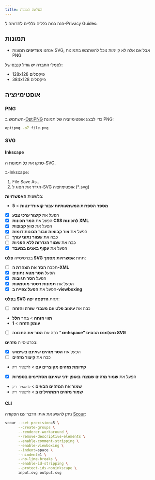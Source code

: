 ```yaml
---
title: העלאת תמונות
---
```


הנה כמה כללים כלליים לתרומה ל-Privacy Guides:

## תמונות

- אנחנו **מעדיפים** תמונות SVG, אבל אם אלה לא קיימות נוכל להשתמש בתמונות PNG

לסמלי החברה יש גודל קנבס של:

- 128x128 פיקסלים
- 384x128 פיקסלים

## אופטימיזציה

### PNG

השתמש ב-[OptiPNG](https://sourceforge.net/projects/optipng/) כדי לבצע אופטימיזציה של תמונת PNG:

```bash
optipng -o7 file.png
```

### SVG

#### Inkscape

[סרקו](https://github.com/scour-project/scour) את כל תמונות ה-SVG.

ב-Inkscape:

1. File Save As..
2. הגדר את הסוג ל-SVG אופטימיזציה (*.svg)

בלשונית **האפשרויות**:

- **מספר הספרות המשמעותיות עבור קואורדינטות** > **5**
- [x] הפעל את **קיצור ערכי צבע**
- [x] הפעל את **המר תכונות CSS לתכונות XML**
- [x] הפעל את **כווץ קבוצות**
- [x] הפעל את **צור קבוצות עבור תכונות דומות**
- [ ] כבה את **שמור נתוני עורך**
- [ ] כבה את **שמור הגדרות ללא הפניות**
- [x] הפעל את **עקוף באגים במעבד**

בכרטיסייה **פלט SVG** תחת **אפשרויות מסמך**:

- [ ] תכבה **הסר את הצהרת ה-XML**
- [x] הפעל **הסר מטא נתונים**
- [x] הפעל **הסר תגובות**
- [x] הפעל את **תמונות רסטר מוטמעות**
- [x] הפעל את **הפעל צפייה ב-viewboxing**

ב**פלט SVG** תחת **הדפסה יפה**:

- [ ] כבה את **עיצוב פלט עם מעברי שורה והזחה**
- **תווי הזחה** > בחר **חלל**
- **עומק הזחה** > **1**
- [ ] כבה את **הסר את התכונה "xml:space" מאלמנט הבסיס SVG**

בכרטיסייה **מזהים**:

- [x] הפעל את **הסר מזהים שאינם בשימוש**
- [ ] כבה את **קיצור מזהים**
- **קידומת מזהים מקוצרים עם** > `להשאיר ריק`
- [x] הפעל את **שמור מזהים שנוצרו באופן ידני שאינם מסתיימים בספרות**
- **שמור את המזהים הבאים** > `להשאיר ריק`
- **שמור מזהים המתחילים ב** > `להשאיר ריק`

#### CLI

ניתן להשיג את אותו הדבר עם הפקודה [Scour](https://github.com/scour-project/scour):

```bash
scour --set-precision=5 \
      --create-groups \
      --renderer-workaround \
      --remove-descriptive-elements \
      --enable-comment-stripping \
      --enable-viewboxing \
      --indent=space \
      --nindent=1 \
      --no-line-breaks \
      --enable-id-stripping \
      --protect-ids-noninkscape \
      input.svg output.svg
```
